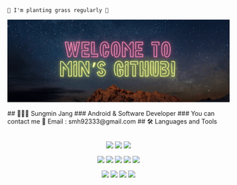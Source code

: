 ```
🌱 I'm planting grass regularly 🌱
```
<p align="center">
	<img src='./README.assets/welcome.gif'>
</p>
## 👨🏻‍💻 Sungmin Jang
### Android & Software Developer
### You can contact me
📧 Email : smh92333@gmail.com
## 🛠️ Languages and Tools
<div align="center">
<br>
<p dir="auto">
  <img src="https://img.shields.io/badge/Kotlin-7F52FF?style=flat&logo=kotlin&logoColor=white"/>
  <img src="https://img.shields.io/badge/java-559?style=flat&logo=java&logoColor=white"/>
  <img src="https://img.shields.io/badge/Firebase-FFCA28?style=flat&logo=firebase&logoColor=white"/>
</p>
<p dir="auto">
  <img src="https://img.shields.io/badge/Python-3776AB?style=flat&logo=Python&logoColor=white"/>
  <img src="https://img.shields.io/badge/Django-092E20?style=flat&logo=Django&logoColor=white"/> 
  <img src="https://img.shields.io/badge/HTML-E34F26?style=flat&logo=HTML5&logoColor=white"/> 
  <img src="https://img.shields.io/badge/CSS-1572B6?style=flat&logo=CSS3&logoColor=white"/>
  <img src="https://img.shields.io/badge/javascript-F7DF1E?style=flat&logo=JavaScript&logoColor=white"/>
</p>
<p dir="auto">
  <img src="https://img.shields.io/badge/Android Studio-3DDC84?style=flat&logo=androidstudio&logoColor=white"/>
  <img src="https://img.shields.io/badge/Visual Studio Code-007ACC?style=flat&logo=visualstudiocode&logoColor=white"/>
  <img src="https://img.shields.io/badge/GitHub-181717?style=flat&logo=Github&logoColor=white"/>
  <img src="https://img.shields.io/badge/Git-F05032?style=flat&logo=git&logoColor=white"/>
</p>
</div>



<!-- 
I want to become an android developer \ 
-->

<!--
**min486/min486** is a ✨ _special_ ✨ repository because its `README.md` (this file) appears on your GitHub profile.

Here are some ideas to get you started:

- 🔭 I’m currently working on ...
- 🌱 I’m currently learning ...
- 👯 I’m looking to collaborate on ...
- 🤔 I’m looking for help with ...
- 💬 Ask me about ...
- 📫 How to reach me: ...
- 😄 Pronouns: ...
- ⚡ Fun fact: ...
-->

